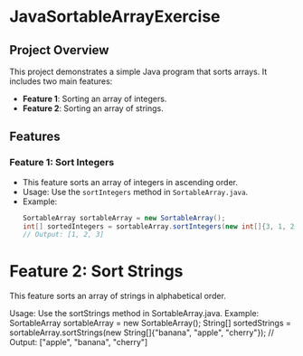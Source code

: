 # JavaSortableArrayExercise

## Project Overview

This project demonstrates a simple Java program that sorts arrays. It includes two main features:
- **Feature 1**: Sorting an array of integers.
- **Feature 2**: Sorting an array of strings.

## Features

### Feature 1: Sort Integers
- This feature sorts an array of integers in ascending order.
- Usage: Use the `sortIntegers` method in `SortableArray.java`.
- Example:
  ```java
  SortableArray sortableArray = new SortableArray();
  int[] sortedIntegers = sortableArray.sortIntegers(new int[]{3, 1, 2});
  // Output: [1, 2, 3]
# Feature 2: Sort Strings
This feature sorts an array of strings in alphabetical order.

Usage: Use the sortStrings method in SortableArray.java.
Example:
SortableArray sortableArray = new SortableArray();
String[] sortedStrings = sortableArray.sortStrings(new String[]{"banana", "apple", "cherry"});
// Output: ["apple", "banana", "cherry"]
